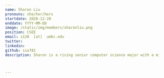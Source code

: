 ```yaml
---
name: Sharon Liu
pronouns: she/her/hers
startdate: 2020-12-20
enddate: YYYY-MM-DD
image: /static/img/members/sharonliu.png
position: CSEE
email: s120  [at]  umbc.edu
twitter: 
linkedin: 
github: sio781
description: Sharon is a rising senior computer science major with a minor in psychology. She enjoys applying her knowledge to other fields to branch out and learn.



---
```

